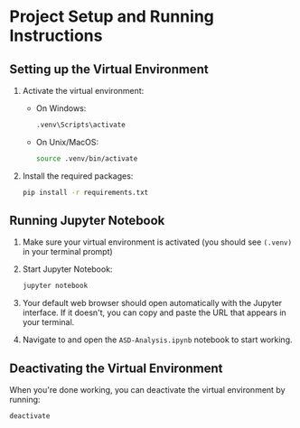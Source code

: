 # Project Setup and Running Instructions

## Setting up the Virtual Environment

1. Activate the virtual environment:
   - On Windows:
     ```bash
     .venv\Scripts\activate
     ```
   - On Unix/MacOS:
     ```bash
     source .venv/bin/activate
     ```

2. Install the required packages:
   ```bash
   pip install -r requirements.txt
   ```

## Running Jupyter Notebook

1. Make sure your virtual environment is activated (you should see `(.venv)` in your terminal prompt)

2. Start Jupyter Notebook:
   ```bash
   jupyter notebook
   ```

3. Your default web browser should open automatically with the Jupyter interface. If it doesn't, you can copy and paste the URL that appears in your terminal.

4. Navigate to and open the `ASD-Analysis.ipynb` notebook to start working.

## Deactivating the Virtual Environment

When you're done working, you can deactivate the virtual environment by running:
```bash
deactivate
``` 